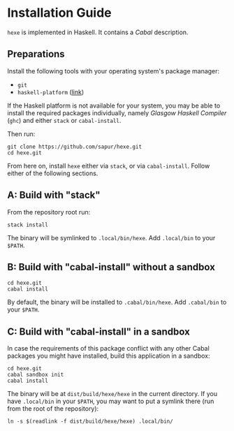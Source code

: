 # Installation Guide

`hexe` is implemented in Haskell. It contains a *Cabal* description.

## Preparations

Install the following tools with your operating system's package manager:

 * `git`
 * `haskell-platform` ([link](https://www.haskell.org/downloads))

If the Haskell platform is not available for your system, you may be able to 
install the required packages individually, namely *Glasgow Haskell Compiler* (`ghc`) and either `stack` or `cabal-install`.

Then run:

    git clone https://github.com/sapur/hexe.git
    cd hexe.git

From here on, install `hexe` either via `stack`, or via `cabal-install`. Follow 
either of the following sections.

## A: Build with "stack"

From the repository root run:

    stack install

The binary will be symlinked to `.local/bin/hexe`. Add `.local/bin` to your 
`$PATH`.

## B: Build with "cabal-install" without a sandbox

    cd hexe.git
    cabal install

By default, the binary will be installed to `.cabal/bin/hexe`. Add `.cabal/bin` 
to your `$PATH`.

## C: Build with "cabal-install" in a sandbox

In case the requirements of this package conflict with any other Cabal packages 
you might have installed, build this application in a sandbox:

    cd hexe.git
    cabal sandbox init
    cabal install

The binary will be at `dist/build/hexe/hexe` in the current directory. If you 
have `.local/bin` in your `$PATH`, you may want to put a symlink there (run 
from the root of the repository):

    ln -s $(readlink -f dist/build/hexe/hexe) .local/bin/
